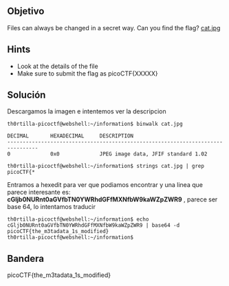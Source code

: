 ## Objetivo
Files can always be changed in a secret way. Can you find the flag? [cat.jpg](https://mercury.picoctf.net/static/c28a959c5605d5f67480d5dd3a77f302/cat.jpg)

## Hints
- Look at the details of the file
- Make sure to submit the flag as picoCTF{XXXXX}

## Solución

Descargamos la imagen e intentemos ver la descripcion
```
th0rtilla-picoctf@webshell:~/information$ binwalk cat.jpg

DECIMAL       HEXADECIMAL     DESCRIPTION
--------------------------------------------------------------------------------
0             0x0             JPEG image data, JFIF standard 1.02

th0rtilla-picoctf@webshell:~/information$ strings cat.jpg | grep picoCTF{*
```

Entramos a hexedit para ver que podiamos encontrar y una linea que parece interesante es: **cGljb0NURnt0aGVfbTN0YWRhdGFfMXNfbW9kaWZpZWR9** , parece ser base 64, lo intentamos traducir
```
th0rtilla-picoctf@webshell:~/information$ echo cGljb0NURnt0aGVfbTN0YWRhdGFfMXNfbW9kaWZpZWR9 | base64 -d
picoCTF{the_m3tadata_1s_modified}
th0rtilla-picoctf@webshell:~/information$ 
```
## Bandera
picoCTF{the_m3tadata_1s_modified}